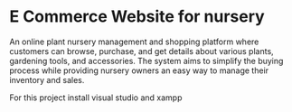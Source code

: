 <h1>E Commerce Website for nursery </h1>
<p>An online plant nursery management and shopping platform where customers can browse, purchase, and get details about various plants, gardening tools, and accessories. The system aims to simplify the buying process while providing nursery owners an easy way to manage their inventory and sales.  
</p>

<p>For this project install visual studio and xampp </p>
